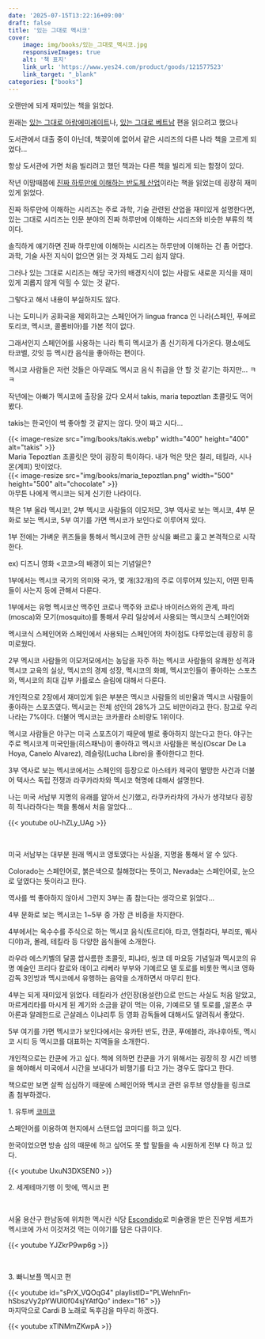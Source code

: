 ```yaml
---
date: '2025-07-15T13:22:16+09:00'
draft: false
title: '있는 그대로 멕시코'
cover:
    image: img/books/있는_그대로_멕시코.jpg
    responsiveImages: true 
    alt: '책 표지' 
    link_url: 'https://www.yes24.com/product/goods/121577523'
    link_target: "_blank"
categories: ["books"]
---
```



오랜만에 되게 재미있는 책을 읽었다. 

원래는 [있는 그대로 아랍에미레이트](https://www.yes24.com/product/goods/140536749)나, [있는 그대로 베트남](https://www.yes24.com/product/goods/142271983) 편을 읽으려고 했으나 

도서관에서 대출 중이 아닌데, 책꽂이에 없어서 같은 시리즈의 다른 나라 책을 고르게 되었다...

항상 도서관에 가면 처음 빌리려고 했던 책과는 다른 책을 빌리게 되는 함정이 있다. 

작년 이맘때쯤에 [진짜 하루만에 이해하는 반도체 산업](https://blog.naver.com/hwhw31/223472240826)이라는 책을 읽었는데 굉장히 재미있게 읽었다. 

진짜 하루만에 이해하는 시리즈는 주로 과학, 기술 관련된 산업을 재미있게 설명한다면, 있는 그대로 시리즈는 인문 분야의 진짜 하루만에 이해하는 시리즈와 비슷한 부류의 책이다. 

솔직하게 얘기하면 진짜 하루만에 이해하는 시리즈는 하루만에 이해하는 건 좀 어렵다. 과학, 기술 사전 지식이 없으면 읽는 것 자체도 그리 쉽지 않다. 

그러나 있는 그대로 시리즈는 해당 국가의 배경지식이 없는 사람도 새로운 지식을 재미있게 괴롭지 않게 익힐 수 있는 것 같다. 

그렇다고 해서 내용이 부실하지도 않다.  

나는 도미니카 공화국을 제외하고는 스페인어가 lingua franca 인 나라(스페인, 푸에르토리코, 멕시코, 콜롬비아)를 가본 적이 없다. 

그래서인지 스페인어를 사용하는 나라 특히 멕시코가 좀 신기하게 다가온다. 평소에도 타코벨, 갓잇 등 멕시칸 음식을 좋아하는 편이다. 

멕시코 사람들은 저런 것들은 아무래도 멕시코 음식 취급을 안 할 것 같기는 하지만... ㅋㅋ

작년에는 아빠가 멕시코에 출장을 갔다 오셔서 takis, maria tepoztlan 초콜릿도 먹어 봤다. 

takis는 한국인이 썩 좋아할 것 같지는 않다. 맛이 짜고 시다... 

{{< image-resize src="img/books/takis.webp" width="400" height="400" alt="takis" >}}
<br>
Maria Tepoztlan 초콜릿은 맛이 굉장히 특이하다. 내가 먹은 맛은 칠리, 테킬라, 시나몬(계피) 맛이었다. 
<br>
{{< image-resize src="img/books/maria_tepoztlan.png" width="500" height="500" alt="chocolate" >}}
<br>
아무튼 나에게 멕시코는 되게 신기한 나라이다. 

책은 1부 올라 멕시코!, 2부 멕시코 사람들의 이모저모, 3부 역사로 보는 멕시코, 4부 문화로 보는 멕시코, 5부 여기를 가면 멕시코가 보인다로 이루어져 있다. 

1부 전에는 가벼운 퀴즈들을 통해서 멕시코에 관한 상식을 빠르고 훑고 본격적으로 시작한다. 

ex) 디즈니 영화 <코코>의 배경이 되는 기념일은? 



1부에서는 멕시코 국기의 의미와 국가, 몇 개(32개)의 주로 이루어져 있는지, 어떤 민족들이 사는지 등에 관해서 다룬다.

1부에서는 유명 멕시코산 맥주인 코로나 맥주와 코로나 바이러스와의 관계, 파리(mosca)와 모기(mosquito)를 통해서 우리 일상에서 사용되는 멕시코식 스페인어와 

멕시코식 스페인어와 스페인에서 사용되는 스페인어의 차이점도 다루었는데 굉장히 흥미로웠다. 


2부 멕시코 사람들의 이모저모에서는 농담을 자주 하는 멕시코 사람들의 유쾌한 성격과 멕시코 교육의 실상, 멕시코의 경제 성장, 멕시코의 화폐, 멕시코인들이 좋아하는 스포츠와, 멕시코의 최대 갑부 카를로스 슬림에 대해서 다룬다. 

개인적으로 2장에서 재미있게 읽은 부분은 멕시코 사람들의 비만율과 멕시코 사람들이 좋아하는 스포츠였다. 멕시코는 전체 성인의 28%가 고도 비만이라고 한다. 참고로 우리나라는 7%이다. 더불어 멕시코는 코카콜라 소비량도 1위이다. 

멕시코 사람들은 야구는 미국 스포츠이기 때문에 별로 좋아하지 않는다고 한다. 야구는 주로 멕시코계 미국인들(히스패닉)이 좋아하고 멕시코 사람들은 복싱(Oscar De La Hoya, Canelo Alvarez), 레슬링(Lucha Libre)을 좋아한다고 한다. 


3부 역사로 보는 멕시코에서는 스페인의 등장으로 아스테카 제국이 멸망한 사건과 더불어 텍사스 독립 전쟁과 라쿠카라차와 멕시코 혁명에 대해서 설명한다. 

나는 미국 서남부 지명의 유래를 알아서 신기했고, 라쿠카라차의 가사가 생각보다 굉장히 적나라하다는 책을 통해서 처음 알았다...

{{< youtube oU-hZLy_UAg >}}

<br>

미국 서남부는 대부분 원래 멕시코 영토였다는 사실을, 지명을 통해서 알 수 있다.

Colorado는 스페인어로, 붉은색으로 칠해졌다는 뜻이고, Nevada는 스페인어로, 눈으로 덮였다는 뜻이라고 한다.

역사를 썩 좋아하지 않아서 그런지 3부는 좀 참는다는 생각으로 읽었다...

4부 문화로 보는 멕시코는 1~5부 중 가장 큰 비중을 차지한다. 

4부에서는 옥수수를 주식으로 하는 멕시코 음식(토르티야, 타코, 엔칠라다, 부리또, 퀘사디야)과, 몰레, 테킬라 등 다양한 음식들에 소개한다. 

라우라 에스키벨의 달콤 쌉사름한 초콜릿, 피냐타, 씽코 데 마요등 기념일과 멕시코의 유명 예술인 프리다 칼로와 데이고 리베라 부부와 기예르모 델 토로를 비롯한 멕시코 영화 감독 3인방과 멕시코에서 유행하는 음악을 소개하면서 마무리 한다. 

4부는 되게 재미있게 읽었다. 테킬라가 선인장(용설란)으로 만드는 사실도 처음 알았고, 마르게리타를 마시게 된 계기와 소금을 같이 먹는 이유, 기예르모 델 토로를 ,알폰소 쿠아론과 알레한드로 곤살레스 이냐리투 등 영화 감독들에 대해서도 알려줘서 좋았다.

5부 여기를 가면 멕시코가 보인다에서는 유카탄 반도, 칸쿤, 푸에블라, 과나후아토, 멕시코 시티 등 멕시코를 대표하는 지역들을 소개한다. 

개인적으로는 칸쿤에 가고 싶다. 책에 의하면 칸쿤을 가기 위해서는 굉장히 장 시간 비행을 해야해서 미국에서 시간을 보내다가 비행기를 타고 가는 경우도 많다고 한다.

책으로만 보면 살짝 심심하기 때문에 스페인어와 멕시코 관련 유투브 영상들을 링크로 좀 첨부하겠다. 


1\. 유투버 [코미코](https://www.youtube.com/channel/UCwTg-6vuMNVKQYX-TgSiC8A) 

스페인어를 이용하여 현지에서 스탠드업 코미디를 하고 있다. 

한국이었으면 방송 심의 때문에 하고 싶어도 못 할 말들을 속 시원하게 전부 다 하고 있다.

{{< youtube UxuN3DXSEN0 >}}
<br>

2\.  세계테마기행 이 맛에, 멕시코 편 

<br>

서울 용산구 한남동에 위치한 멕시칸 식당 [Escondido](https://www.instagram.com/escondido_hannam)로 미슐랭을 받은 진우범 세프가 멕시코에 가서 이것저것 먹는 이야기를 담은 다큐이다. 


{{< youtube YJZkrP9wp6g >}}

<br>

3\. 빠니보플 멕시코 편 

{{< youtube id="sPrX_VQOqG4" playlistID="PLWehnFn-hSbszVy2pYWUl0f04sjYAtfQo" index="16" >}}
<br>
마지막으로 Cardi B 노래로 독후감을 마무리 하겠다. 

{{< youtube xTlNMmZKwpA >}}